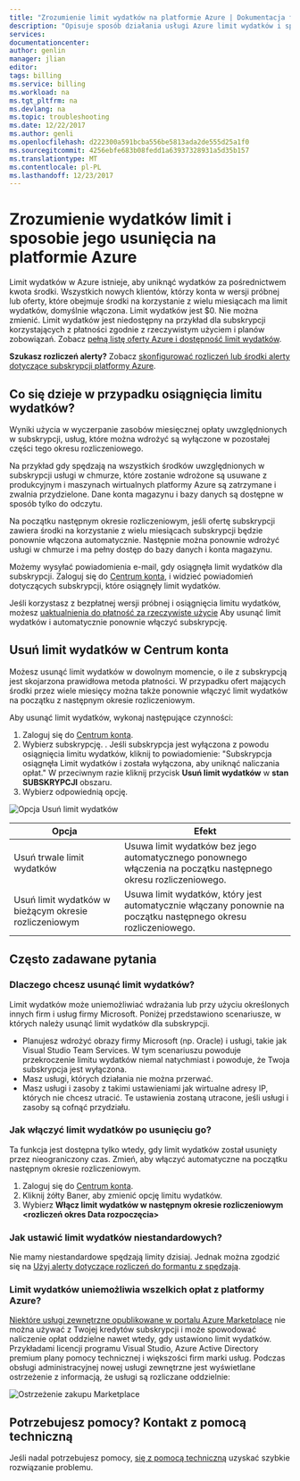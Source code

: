 ```yaml
---
title: "Zrozumienie limit wydatków na platformie Azure | Dokumentacja firmy Microsoft"
description: "Opisuje sposób działania usługi Azure limit wydatków i sposobie jego usunięcia"
services: 
documentationcenter: 
author: genlin
manager: jlian
editor: 
tags: billing
ms.service: billing
ms.workload: na
ms.tgt_pltfrm: na
ms.devlang: na
ms.topic: troubleshooting
ms.date: 12/22/2017
ms.author: genli
ms.openlocfilehash: d222300a591bcba556be5813ada2de555d25a1f0
ms.sourcegitcommit: 4256ebfe683b08fedd1a63937328931a5d35b157
ms.translationtype: MT
ms.contentlocale: pl-PL
ms.lasthandoff: 12/23/2017
---
```

# <a name="understand-azure-spending-limit-and-how-to-remove-it"></a>Zrozumienie wydatków limit i sposobie jego usunięcia na platformie Azure

Limit wydatków w Azure istnieje, aby uniknąć wydatków za pośrednictwem kwota środki. Wszystkich nowych klientów, którzy konta w wersji próbnej lub oferty, które obejmuje środki na korzystanie z wielu miesiącach ma limit wydatków, domyślnie włączona. Limit wydatków jest $0. Nie można zmienić. Limit wydatków jest niedostępny na przykład dla subskrypcji korzystających z płatności zgodnie z rzeczywistym użyciem i planów zobowiązań. Zobacz [pełną listę oferty Azure i dostępność limit wydatków](https://azure.microsoft.com/support/legal/offer-details/).

**Szukasz rozliczeń alerty?** Zobacz [skonfigurować rozliczeń lub środki alerty dotyczące subskrypcji platformy Azure](billing-set-up-alerts.md).

## <a name="what-happens-when-i-reach-the-spending-limit"></a>Co się dzieje w przypadku osiągnięcia limitu wydatków?

Wyniki użycia w wyczerpanie zasobów miesięcznej opłaty uwzględnionych w subskrypcji, usług, które można wdrożyć są wyłączone w pozostałej części tego okresu rozliczeniowego. 

Na przykład gdy spędzają na wszystkich środków uwzględnionych w subskrypcji usługi w chmurze, które zostanie wdrożone są usuwane z produkcyjnym i maszynach wirtualnych platformy Azure są zatrzymane i zwalnia przydzielone. Dane konta magazynu i bazy danych są dostępne w sposób tylko do odczytu.

Na początku następnym okresie rozliczeniowym, jeśli ofertę subskrypcji zawiera środki na korzystanie z wielu miesiącach subskrypcji będzie ponownie włączona automatycznie. Następnie można ponownie wdrożyć usługi w chmurze i ma pełny dostęp do bazy danych i konta magazynu.

Możemy wysyłać powiadomienia e-mail, gdy osiągnęła limit wydatków dla subskrypcji. Zaloguj się do [Centrum konta](https://account.windowsazure.com/Subscriptions), i widzieć powiadomień dotyczących subskrypcji, które osiągnęły limit wydatków.

Jeśli korzystasz z bezpłatnej wersji próbnej i osiągnięcia limitu wydatków, możesz [uaktualnienia do płatność za rzeczywiste użycie](billing-upgrade-azure-subscription.md) Aby usunąć limit wydatków i automatycznie ponownie włączyć subskrypcję.

<a id="remove"></a>

## <a name="remove-the-spending-limit-in-account-center"></a>Usuń limit wydatków w Centrum konta

Możesz usunąć limit wydatków w dowolnym momencie, o ile z subskrypcją jest skojarzona prawidłowa metoda płatności. W przypadku ofert mających środki przez wiele miesięcy można także ponownie włączyć limit wydatków na początku z następnym okresie rozliczeniowym.

Aby usunąć limit wydatków, wykonaj następujące czynności:

1. Zaloguj się do [Centrum konta](https://account.windowsazure.com/Subscriptions).
1. Wybierz subskrypcję.
. Jeśli subskrypcja jest wyłączona z powodu osiągnięcia limitu wydatków, kliknij to powiadomienie: "Subskrypcja osiągnęła Limit wydatków i została wyłączona, aby uniknąć naliczania opłat." W przeciwnym razie kliknij przycisk **Usuń limit wydatków** w **stan SUBSKRYPCJI** obszaru.
1. Wybierz odpowiednią opcję.

![Opcja Usuń limit wydatków](./media/billing-spending-limit/remove-spending-limit.PNG)

|Opcja|Efekt|
|-------|-----|
|Usuń trwale limit wydatków|Usuwa limit wydatków bez jego automatycznego ponownego włączenia na początku następnego okresu rozliczeniowego.|
|Usuń limit wydatków w bieżącym okresie rozliczeniowym|Usuwa limit wydatków, który jest automatycznie włączany ponownie na początku następnego okresu rozliczeniowego.|

## <a name="frequently-asked-questions"></a>Często zadawane pytania

### <a name="why-would-i-want-to-remove-the-spending-limit"></a>Dlaczego chcesz usunąć limit wydatków?

Limit wydatków może uniemożliwiać wdrażania lub przy użyciu określonych innych firm i usług firmy Microsoft. Poniżej przedstawiono scenariusze, w których należy usunąć limit wydatków dla subskrypcji.

* Planujesz wdrożyć obrazy firmy Microsoft (np. Oracle) i usługi, takie jak Visual Studio Team Services. W tym scenariuszu powoduje przekroczenie limitu wydatków niemal natychmiast i powoduje, że Twoja subskrypcja jest wyłączona.
* Masz usługi, których działania nie można przerwać.
* Masz usługi i zasoby z takimi ustawieniami jak wirtualne adresy IP, których nie chcesz utracić. Te ustawienia zostaną utracone, jeśli usługi i zasoby są cofnąć przydziału.

### <a name="how-do-i-turn-on-the-spending-limit-after-removing-it"></a>Jak włączyć limit wydatków po usunięciu go?

Ta funkcja jest dostępna tylko wtedy, gdy limit wydatków został usunięty przez nieograniczony czas. Zmień, aby włączyć automatyczne na początku następnym okresie rozliczeniowym.

1. Zaloguj się do [Centrum konta](https://account.windowsazure.com/Subscriptions).
1. Kliknij żółty Baner, aby zmienić opcję limitu wydatków.
1. Wybierz **Włącz limit wydatków w następnym okresie rozliczeniowym \<rozliczeń okres Data rozpoczęcia\>**

### <a name="how-do-i-set-a-custom-spending-limit"></a>Jak ustawić limit wydatków niestandardowych?

Nie mamy niestandardowe spędzają limity dzisiaj. Jednak można zgodzić się na [Użyj alerty dotyczące rozliczeń do formantu z spędzają](billing-set-up-alerts.md).

### <a name="does-the-spending-limit-prevent-all-charges-from-azure"></a>Limit wydatków uniemożliwia wszelkich opłat z platformy Azure?

[Niektóre usługi zewnętrzne opublikowane w portalu Azure Marketplace](billing-understand-your-azure-marketplace-charges.md) nie można używać z Twojej kredytów subskrypcji i może spowodować naliczenie opłat oddzielne nawet wtedy, gdy ustawiono limit wydatków. Przykładami licencji programu Visual Studio, Azure Active Directory premium plany pomocy technicznej i większości firm marki usług. Podczas obsługi administracyjnej nowej usługi zewnętrzne jest wyświetlane ostrzeżenie z informacją, że usługi są rozliczane oddzielnie:

![Ostrzeżenie zakupu Marketplace](./media/billing-understand-your-azure-marketplace-charges/marketplace-warning.PNG)

## <a name="need-help-contact-support"></a>Potrzebujesz pomocy? Kontakt z pomocą techniczną

Jeśli nadal potrzebujesz pomocy, [się z pomocą techniczną](https://portal.azure.com/?#blade/Microsoft_Azure_Support/HelpAndSupportBlade) uzyskać szybkie rozwiązanie problemu.
